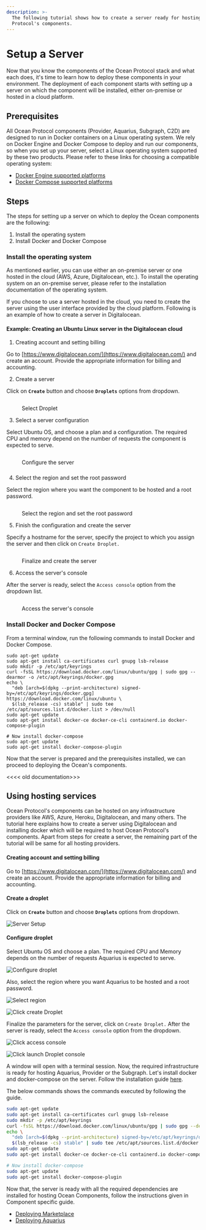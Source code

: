 ```yaml
---
description: >-
  The following tutorial shows how to create a server ready for hosting Ocean
  Protocol's components.
---
```


# Setup a Server

Now that you know the components of the Ocean Protocol stack and what each does, it's time to learn how to deploy these components in your environment. The deployment of each component starts with setting up a server on which the component will be installed, either on-premise or hosted in a cloud platform.&#x20;

## Prerequisites

All Ocean Protocol components (Provider, Aquarius, Subgraph, C2D) are designed to run in Docker containers on a Linux operating system. We rely on Docker Engine and Docker Compose to deploy and run our components, so when you set up your server, select a Linux operating system supported by these two products. Please refer to these links for choosing a compatible operating system:

* [Docker Engine supported platforms](https://docs.docker.com/engine/install/)&#x20;
* [Docker Compose supported platforms](https://docs.docker.com/desktop/install/linux-install/)



## Steps

The steps for setting up a server on which to deploy the Ocean components are the following:

1. Install the operating system
2. Install Docker and Docker Compose



### Install the operating system

As mentioned earlier, you can use either an on-premise server or one hosted in the cloud (AWS, Azure, Digitalocean, etc.). To install the operating system on an on-premise server, please refer to the installation documentation of the operating system.

If you choose to use a server hosted in the cloud, you need to create the server using the user interface provided by the cloud platform. Following is an example of how to create a server in Digitalocean.&#x20;

#### Example: Creating an Ubuntu Linux server in the Digitalocean cloud

1. Creating account and setting billing

Go to [https://www.digitalocean.com/](https://www.digitalocean.com/) and create an account. Provide the appropriate information for billing and accounting.



2. Create a server

Click on **`Create`** button and choose **`Droplets`** options from dropdown.

<figure><img src="../.gitbook/assets/image (1).png" alt=""><figcaption><p>Select Droplet</p></figcaption></figure>



3. Select a server configuration

Select Ubuntu OS, and choose a plan and a configuration. The required CPU and memory depend on the number of requests the component is expected to serve.

<figure><img src="../.gitbook/assets/image (2).png" alt=""><figcaption><p>Configure the server</p></figcaption></figure>

###

4. Select the region and set the root password

Select the region where you want the component to be hosted and a root password.

<figure><img src="../.gitbook/assets/image (6).png" alt=""><figcaption><p>Select the region and set the root password</p></figcaption></figure>



5. Finish the configuration and create the server

Specify a hostname for the server, specify the project to which you assign the server and then click on `Create Droplet.`&#x20;

<figure><img src="../.gitbook/assets/image (5).png" alt=""><figcaption><p>Finalize and create the server</p></figcaption></figure>



6. Access the server's console

After the server is ready, select the `Access console` option from the dropdown list.

<figure><img src="../.gitbook/assets/image.png" alt=""><figcaption><p>Access the server's console</p></figcaption></figure>

### Install Docker and Docker Compose

From a terminal window, run the following commands to install Docker and Docker Compose.

```
sudo apt-get update
sudo apt-get install ca-certificates curl gnupg lsb-release
sudo mkdir -p /etc/apt/keyrings
curl -fsSL https://download.docker.com/linux/ubuntu/gpg | sudo gpg --dearmor -o /etc/apt/keyrings/docker.gpg
echo \
  "deb [arch=$(dpkg --print-architecture) signed-by=/etc/apt/keyrings/docker.gpg] https://download.docker.com/linux/ubuntu \
  $(lsb_release -cs) stable" | sudo tee /etc/apt/sources.list.d/docker.list > /dev/null
sudo apt-get update
sudo apt-get install docker-ce docker-ce-cli containerd.io docker-compose-plugin

# Now install docker-compose
sudo apt-get update
sudo apt-get install docker-compose-plugin
```

Now that the server is prepared and the prerequisites installed, we can proceed to deploying the Ocean's components.



<<<< old documentation>>>

##

## **Using hosting services**

Ocean Protocol's components can be hosted on any infrastructure providers like AWS, Azure, Heroku, Digitalocean, and many others. The tutorial here explains how to create a server using Digitalocean and installing docker which will be required to host Ocean Protocol's components. Apart from steps for create a server, the remaining part of the tutorial will be same for all hosting providers.

#### Creating account and setting billing

Go to [https://www.digitalocean.com/](https://www.digitalocean.com/) and create an account. Provide the appropriate information for billing and accounting.

#### Create a droplet

Click on **`Create`** button and choose **`Droplets`** options from dropdown.

![Server Setup](../.gitbook/assets/server-setup/server-setup1.png)

#### Configure droplet

Select Ubuntu OS and choose a plan. The required CPU and Memory depends on the number of requests Aquarius is expected to serve.

![Configure droplet](../.gitbook/assets/server-setup/server-setup2.png)

Also, select the region where you want Aquarius to be hosted and a root password.

![Select region](<../.gitbook/assets/server-setup/server-setup3 (1).png>)

![Click create Droplet](../.gitbook/assets/server-setup/server-setup4.png)

Finalize the parameters for the server, click on `Create Droplet.` After the server is ready, select the `Access console` option from the dropdown.

![Click access console](../.gitbook/assets/server-setup/server-setup5.png)

![Click launch Droplet console](../.gitbook/assets/server-setup/server-setup6.png)

A window will open with a terminal session. Now, the required infrastructure is ready for hosting Aquarius, Provider or the Subgraph. Let's install docker and docker-compose on the server. Follow the installation guide [here](https://docs.docker.com/engine/install/ubuntu/).

The below commands shows the commands executed by following the guide.

```bash
sudo apt-get update
sudo apt-get install ca-certificates curl gnupg lsb-release
sudo mkdir -p /etc/apt/keyrings
curl -fsSL https://download.docker.com/linux/ubuntu/gpg | sudo gpg --dearmor -o /etc/apt/keyrings/docker.gpg
echo \
  "deb [arch=$(dpkg --print-architecture) signed-by=/etc/apt/keyrings/docker.gpg] https://download.docker.com/linux/ubuntu \
  $(lsb_release -cs) stable" | sudo tee /etc/apt/sources.list.d/docker.list > /dev/null
sudo apt-get update
sudo apt-get install docker-ce docker-ce-cli containerd.io docker-compose-plugin

# Now install docker-compose
sudo apt-get update
sudo apt-get install docker-compose-plugin
```

Now that, the server is ready with all the required dependencies are installed for hosting Ocean Components, follow the instructions given in Component specific guide.

* [Deploying Marketplace](deploying-marketplace.md)
* [Deploying Aquarius](deploying-aquarius.md)
